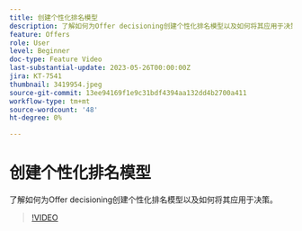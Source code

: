 ```yaml
---
title: 创建个性化排名模型
description: 了解如何为Offer decisioning创建个性化排名模型以及如何将其应用于决策。
feature: Offers
role: User
level: Beginner
doc-type: Feature Video
last-substantial-update: 2023-05-26T00:00:00Z
jira: KT-7541
thumbnail: 3419954.jpeg
source-git-commit: 13ee94169f1e9c31bdf4394aa132dd4b2700a411
workflow-type: tm+mt
source-wordcount: '48'
ht-degree: 0%

---
```



# 创建个性化排名模型

了解如何为Offer decisioning创建个性化排名模型以及如何将其应用于决策。

>[!VIDEO](https://video.tv.adobe.com/v/3419954/?learn=on)

